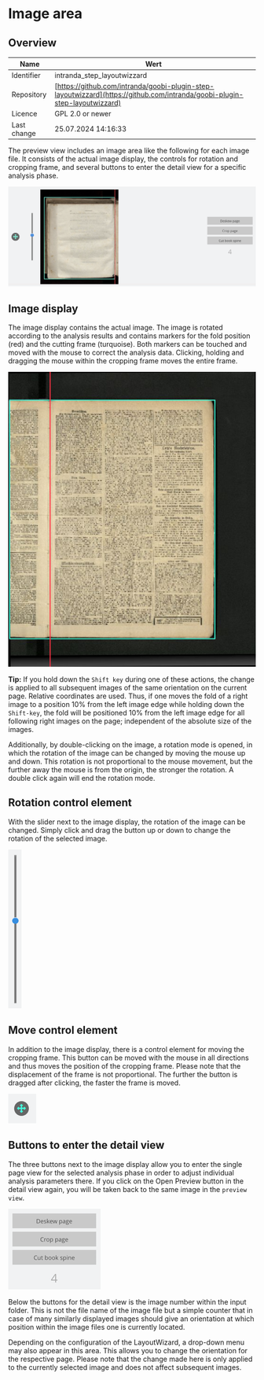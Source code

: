 # Image area

## Overview

Name                     | Wert
-------------------------|-----------
Identifier               | intranda_step_layoutwizzard
Repository               | [https://github.com/intranda/goobi-plugin-step-layoutwizzard](https://github.com/intranda/goobi-plugin-step-layoutwizzard)
Licence              | GPL 2.0 or newer 
Last change    | 25.07.2024 14:16:33


The preview view includes an image area like the following for each image file. It consists of the actual image display, the controls for rotation and cropping frame, and several buttons to enter the detail view for a specific analysis phase.

![An image file in the preview view](images/goobi-plugin-step-layoutwizzard_screen_15.png)

## Image display

The image display contains the actual image. The image is rotated according to the analysis results and contains markers for the fold position (red) and the cutting frame (turquoise). Both markers can be touched and moved with the mouse to correct the analysis data. Clicking, holding and dragging the mouse within the cropping frame moves the entire frame.

![Image display with the display of the book fold and the cutting frame](images/goobi-plugin-step-layoutwizzard_screen_preview-bild2.png)

**Tip:** If you hold down the `Shift key` during one of these actions, the change is applied to all subsequent images of the same orientation on the current page. Relative coordinates are used. Thus, if one moves the fold of a right image to a position 10% from the left image edge while holding down the `Shift-key`, the fold will be positioned 10% from the left image edge for all following right images on the page; independent of the absolute size of the images.

Additionally, by double-clicking on the image, a rotation mode is opened, in which the rotation of the image can be changed by moving the mouse up and down. This rotation is not proportional to the mouse movement, but the further away the mouse is from the origin, the stronger the rotation. A double click again will end the rotation mode.

## Rotation control element

With the slider next to the image display, the rotation of the image can be changed. Simply click and drag the button up or down to change the rotation of the selected image.

![Slider for the rotation](images/goobi-plugin-step-layoutwizzard_screen_preview-rotationsregler.png)

## Move control element

In addition to the image display, there is a control element for moving the cropping frame. This button can be moved with the mouse in all directions and thus moves the position of the cropping frame. Please note that the displacement of the frame is not proportional. The further the button is dragged after clicking, the faster the frame is moved.

![Control element for moving the frame](images/goobi-plugin-step-layoutwizzard_screen_preview-movecontent.png)

## Buttons to enter the detail view

The three buttons next to the image display allow you to enter the single page view for the selected analysis phase in order to adjust individual analysis parameters there. If you click on the Open Preview button in the detail view again, you will be taken back to the same image in the `preview view`.

![Buttons to enter the detail view](images/goobi-plugin-step-layoutwizzard_screen_16.png)

Below the buttons for the detail view is the image number within the input folder. This is not the file name of the image file but a simple counter that in case of many similarly displayed images should give an orientation at which position within the image files one is currently located.

Depending on the configuration of the LayoutWizard, a drop-down menu may also appear in this area. This allows you to change the orientation for the respective page. Please note that the change made here is only applied to the currently selected image and does not affect subsequent images.